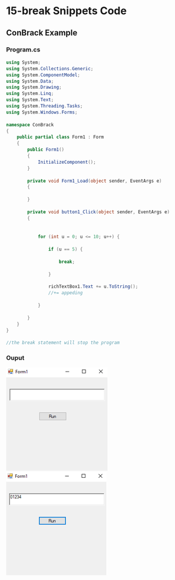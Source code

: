 # 15-break Snippets Code

## ConBrack Example

### Program.cs

```c#
using System;
using System.Collections.Generic;
using System.ComponentModel;
using System.Data;
using System.Drawing;
using System.Linq;
using System.Text;
using System.Threading.Tasks;
using System.Windows.Forms;

namespace ConBrack
{
    public partial class Form1 : Form
    {
        public Form1()
        {
            InitializeComponent();
        }

        private void Form1_Load(object sender, EventArgs e)
        {

        }

        private void button1_Click(object sender, EventArgs e)
        {


            for (int u = 0; u <= 10; u++) {

                if (u == 5) {

                    break;

                }

                richTextBox1.Text += u.ToString();
                //+= appeding

            }

        }
    }
}

//the break statement will stop the program 


```

### Ouput

![ConBrack](media/1.PNG)
![ConBrack](media/2.PNG)










